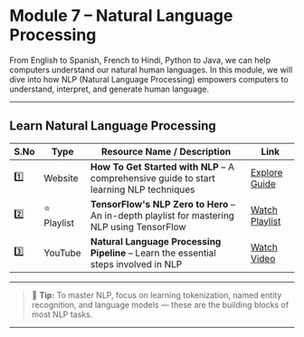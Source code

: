 #  Module 7 – Natural Language Processing

From English to Spanish, French to Hindi, Python to Java, we can help computers understand our natural human languages. In this module, we will dive into how NLP (Natural Language Processing) empowers computers to understand, interpret, and generate human language.

---

##  Learn Natural Language Processing

| S.No | Type      | Resource Name / Description                                                   | Link |
|------|-----------|--------------------------------------------------------------------------------|------|
| 1️⃣   | Website   | **How To Get Started with NLP** – A comprehensive guide to start learning NLP techniques | [Explore Guide](https://www.tutorialspoint.com/natural_language_processing/index.htm) |
| 2️⃣   | ⭐ Playlist | **TensorFlow's NLP Zero to Hero** – An in-depth playlist for mastering NLP using TensorFlow | [Watch Playlist](https://www.youtube.com/playlist?list=PLQY2H8rRoyvzDbLUZkbudP-MFQZwNmU4S) |
| 3️⃣   | YouTube   | **Natural Language Processing Pipeline** – Learn the essential steps involved in NLP | [Watch Video](https://www.youtube.com/watch?v=6I-Alfkr5K4) |

---

> 📌 **Tip:** To master NLP, focus on learning tokenization, named entity recognition, and language models — these are the building blocks of most NLP tasks.

---
